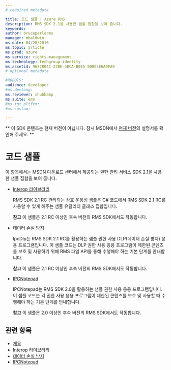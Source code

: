 ```yaml
---
# required metadata

title: 코드 샘플 | Azure RMS
description: RMS SDK 2.1을 사용한 샘플 집합을 보여 줍니다.
keywords:
author: bruceperlerms
manager: mbaldwin
ms.date: 04/28/2016
ms.topic: article
ms.prod: azure
ms.service: rights-management
ms.technology: techgroup-identity
ms.assetid: 968C804C-22BE-4DCA-B0E5-9D0E5E6A0FA9
# optional metadata

#ROBOTS:
audience: developer
#ms.devlang:
ms.reviewer: shubhamp
ms.suite: ems
#ms.tgt_pltfrm:
#ms.custom:

---
```

** 이 SDK 콘텐츠는 현재 버전이 아닙니다. 잠시 MSDN에서 [현재 버전](https://msdn.microsoft.com/library/windows/desktop/hh535290(v=vs.85).aspx)의 설명서를 확인해 주세요. **
# 코드 샘플

이 항목에서는 MSDN 다운로드 센터에서 제공되는 권한 관리 서비스 SDK 2.1을 사용한 샘플 집합을 보여 줍니다.

- [Interop 라이브러리](https://Code.MSDN.Microsoft.Com/AD-RMS-SDK-20-Interop-eb3fbce7)

  RMS SDK 2.1 RC 관리되는 상호 운용성 샘플은 C# 코드에서 RMS SDK 2.1 RC를 사용할 수 있게 해주는 샘플 유틸리티 클래스 집합입니다.

  **참고** 이 샘플은 2.1 RC 이상인 후속 버전의 RMS SDK에서도 작동합니다.

- [데이터 손실 방지](https://Code.MSDN.Microsoft.Com/IpcDlp-Sample-Application-d30bb99d)

  IpcDlp는 RMS SDK 2.1 RC를 활용하는 샘플 권한 사용 DLP(데이터 손실 방지) 응용 프로그램입니다. 이 샘플 코드는 DLP 권한 사용 응용 프로그램이 제한된 콘텐츠를 보호 및 사용하기 위해 RMS 파일 API를 통해 수행해야 하는 기본 단계를 안내합니다.

  **참고** 이 샘플은 2.1 RC 이상인 후속 버전의 RMS SDK에서도 작동합니다.

- [IPCNotepad](https://Code.MSDN.Microsoft.Com/IPCNotepad-Sample-f67dae80)

  IPCNotepad는 RMS SDK 2.0을 활용하는 샘플 권한 사용 응용 프로그램입니다. 이 샘플 코드는 각 권한 사용 응용 프로그램이 제한된 콘텐츠를 보호 및 사용할 때 수행해야 하는 기본 단계를 안내합니다.

  **참고** 이 샘플은 2.0 이상인 후속 버전의 RMS SDK에서도 작동합니다.
 
## 관련 항목

* [개요](ad-rms-overview.md)
* [Interop 라이브러리](https://Code.MSDN.Microsoft.Com/AD-RMS-SDK-20-Interop-eb3fbce7)
* [데이터 손실 방지](https://Code.MSDN.Microsoft.Com/IpcDlp-Sample-Application-d30bb99d)
* [IPCNotepad](https://Code.MSDN.Microsoft.Com/IPCNotepad-Sample-f67dae80)
 

 


<!--HONumber=Jun16_HO1-->


